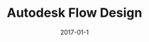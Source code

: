 ---
date: 2017-01-1
published: true
sitemap: false
title: "Autodesk Flow Design"
description: The "easiest-to-use CFD program ever" 
categories: app, ux, autodesk, desktop, realtime, simulation
disciplines: UX, User Research, Interaction Design, Visual Design, Information Architecture
media: Desktop App
ownership:
client: Autodesk
time_period: 2012-2014
thumbnail: "/projects/flow-design/flow-design-thumbnail.jpg"

website:
  button_text: Watch a Demo
  url: https://youtu.be/2RBOtd-Z8O8

intro: |
  [Flow Design](https://www.autodesk.com/products/flow-design/overview) is a virtual wind tunnel that makes airflow simulation accessible to architects, product designers, and students (not just PhD analysts and engineers). 
  
  The goal of this project was to drastically simplify flow simulation so that more people can understand how their designs will perform in the real world. Most people can understand the concept of a wind tunnel, but don't know the first thing about computational fluid dynamics (CFD) or finite element analysis (FEA). All of this complexity lives behind the scenes with Flow Design. 

  Flow Design started off in Autodesk Labs under the name "Project Falcon." After initial success we committed to commercializing the technology as a paid product offerring and educational tool. 

content_layout:
  - section_layout: 1col-narrow
    images:
      - caption: Flow Design virtual wind tunnel application
        description: 'Flow Design virtual wind tunnel application'
        url: '/projects/flow-design/flow-design-app.png'
        width:
        height:

  - section_layout: text
    content: |
      ### Role
      
      This started for me as an innovation interest and more of a "10 percent time" consulting project with the Emerging Products & Technologies team. I then served as the lead designer for commercial releases.
      
      Responsibilities included:

      - Design strategy
      - User research
      - Heuristic evaluation
      - User stories
      - Wireframes and mockups
      - Refining HTML/CSS layout
      - Visual design (icons, UI components)

  - section_layout: text
    content: |
      ## Product Demo

      Check out the demo video to see Flow Design in action:
      <iframe width="560" height="315" src="https://www.youtube.com/embed/2RBOtd-Z8O8" title="YouTube video player" frameborder="0" allow="accelerometer; autoplay; clipboard-write; encrypted-media; gyroscope; picture-in-picture" allowfullscreen></iframe>  
  
  - section_layout: text
    content: |
      ## CAD-Embedded Versions
      
      In addition to standalone versions, we also designed and built CAD-embedded technology that could be used directly in the design environment in order to reduce friction and provide near-immediate feedback. 

  - section_layout: 2col
    images:
      - caption: Flow Design embedded directly in the design environment of Inventor for product designers & engineers
        description: 'Flow Design embedded directly in the design environment of Inventor'
        url: '/projects/flow-design/flow-design-embedded-inventor.png'
        width:
        height:
      - caption: Flow Design embedded directly in the design environment of Revit for architects
        description: 'Flow Design embedded directly in the design environment of Revit for architects'
        url: '/projects/flow-design/flow-design-embedded-revit.jpg'
        width:
        height:

  - section_layout: text
    content: |
      ## Impact
      
      The product has seen commercial success, and Roopinder Tara, Director of Content at ENGINEERING.com [called](http://www.worldcadaccess.com/blog/2014/08/autodesk-flow-design-the-easiest-to-use-cfd-program-ever.html) Flow Design the "*easiest-to-use CFD program ever.*" 
      
      The thing I love about designing products that empower designers and engineers is that they will inherently be used in unpredictable ways. For example, Flow Design and Autodesk Simulation provided the technology behind the Fox Weather Trax wind simulation at Superbowl XLVIII.

  - section_layout: 2col
    images:
      - caption: Flow Design was used to simulate the impact of wind on Super Bowl XLVIII
        description: 'Flow Design was used to simulate the impact of wind on Super Bowl XLVIII'
        url: '/projects/flow-design/flow-design-trax-super-bowl.png'
        width:
        height:
      - caption: Flow Design credits at the end of Super Bowl XLVIII broadcast
        description: 'Flow Design credits at the end of Super Bowl XLVIII broadcast'
        url: '/projects/flow-design/flow-design-super-bowl-credits.jpg'
        width:
        height:

  - section_layout: text
    content: |
      ## In the Wild
      As a testament to the ease of use, elementary school students around the country were introduced to Flow Design on [National Youth Science Day](http://academy.autodesk.com/4h), as part of a rocket building activity. I volunteered at one of these events in California, and was unbelievably excited to find that the learners required no adult guidance to simulate their rockets!

      I was also pleasantly surprised recently when I happened upon Flow Design [in the wild](https://limar.com/air-revolution/) while in the market for a new bike helmet. 

  - section_layout: 2col
    images:
      - caption: Flow Design hands-on at National Youth Science Day
        description: 'Flow Design hands-on at National Youth Science Day'
        url: '/projects/flow-design/flow-design-kids.jpg'
        width:
        height:
      - caption: Flow Design was used to test the aerodynamics of Limar bike helmets
        description: 'Flow Design was used to test the aerodynamics of Limar bike helmets'
        url: '/projects/flow-design/flow-design-limar-web.png'
        width:
        height:

  - section_layout: text
    content: |
      ## Design Evolution
      Reach out to learn more about the design process behind Flow Design. You can see it went through different manifestations and evolved immensely over its lifespan based on usage & feedback. Ultimately the "light weight" strategy to encourage hands-on design exploration was successful and exposed many people to the advantages simulation who wouldn't have been otherwise. A few quotes from users:
      - *"SO, easy to use! exactly what I was looking for, just put the model in and point it at the wind"*
      - *"The most user friendly wind tunnel software by miles"*
      - *"Flow Design modeling package was the easiest to set up and allows you to quickly get the initial estimated results sufficient to quickly test hypotheses at an early stage, followed by modeling in professional packages"*

  - section_layout: 2col
    images:
      - caption: The early Tech Preview was cross platform, and worked on tablets
        description: 'The early Tech Preview was cross platform, and worked on tablets'
        url: '/projects/flow-design/flow-design-mobile-nav.png'
        width:
        height:
      - caption: The commercial release was redesigned for Windows-only as there was no measurable demand on touch devices
        description: 'The commercial release was redesigned for Windows only as there was no measurable demand on touch devices'
        url: '/projects/flow-design/flow-design-windows-release.png'
        width:
        height:   
---